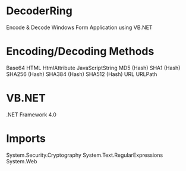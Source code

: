 DecoderRing
===========

Encode &amp; Decode Windows Form Application using VB.NET

Encoding/Decoding Methods
===========
Base64
HTML
HtmlAttribute
JavaScriptString
MD5 (Hash)
SHA1 (Hash)
SHA256 (Hash)
SHA384 (Hash)
SHA512 (Hash)
URL
URLPath

VB.NET
===========
.NET Framework 4.0

Imports
===========
System.Security.Cryptography
System.Text.RegularExpressions
System.Web
